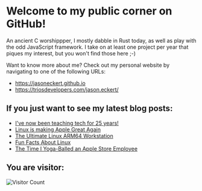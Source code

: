 # Welcome to my public corner on GitHub! 
An ancient C worshippper, I mostly dabble in Rust today, as well as play with the odd JavaScript framework.
I take on at least one project per year that piques my interest, but you won't find those here ;-)

Want to know more about me? Check out my personal website by navigating to one of the following URLs:
- https://jasoneckert.github.io
- https://triosdevelopers.com/jason.eckert/

## If you just want to see my latest blog posts:
<!-- BLOG-POST-LIST:START -->
- [I&#39;ve now been teaching tech for 25 years!](https://jasoneckert.github.io/myblog/25-years-teaching-tech/)
- [Linux is making Apple Great Again](https://jasoneckert.github.io/myblog/linux-is-making-apple-great-again/)
- [The Ultimate Linux ARM64 Workstation](https://jasoneckert.github.io/myblog/ultimate-linux-arm64-workstation/)
- [Fun Facts About Linux](https://jasoneckert.github.io/myblog/linux-fun-facts/)
- [The Time I Yoga-Balled an Apple Store Employee](https://jasoneckert.github.io/myblog/the-time-i-yoga-balled-an-apple-store-employee/)
<!-- BLOG-POST-LIST:END -->

<!--
**jasoneckert/jasoneckert** is a ✨ _special_ ✨ repository because its `README.md` (this file) appears on your GitHub profile.

Here are some ideas to get you started:

- 🔭 I’m currently working on ...
- 🌱 I’m currently learning ...
- 👯 I’m looking to collaborate on ...
- 🤔 I’m looking for help with ...
- 💬 Ask me about ...
- 📫 How to reach me: ...
- 😄 Pronouns: ...
- ⚡ Fun fact: ...
-->
## You are visitor: 
![Visitor Count](https://profile-counter.glitch.me/jasoneckert/count.svg)
